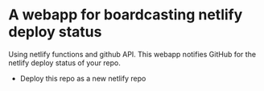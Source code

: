 # A webapp for boardcasting netlify deploy status

Using netlify functions and github API.
This webapp notifies GitHub for the netlify deploy status of your repo.

- Deploy this repo as a new netlify repo
